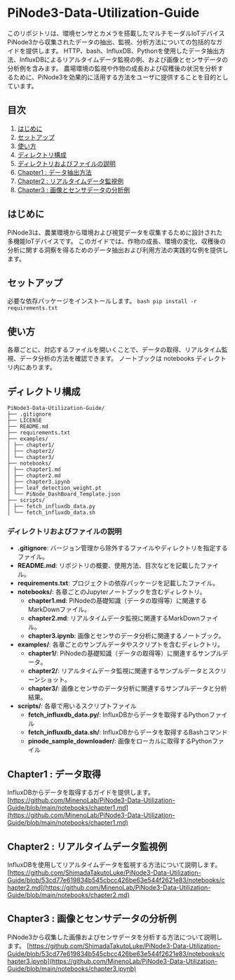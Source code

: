 # PiNode3-Data-Utilization-Guide

このリポジトリは、環境センサとカメラを搭載したマルチモーダルIoTデバイスPiNode3から収集されたデータの抽出、監視、分析方法についての包括的なガイドを提供します。
HTTP、bash、InfluxDB、Pythonを使用したデータ抽出方法、InfluxDBによるリアルタイムデータ監視の例、および画像とセンサデータの分析例を含みます。
農場環境の監視や作物の成長および収穫後の状況を分析するために、PiNode3を効果的に活用する方法をユーザに提供することを目的としています。

## 目次

1. [はじめに](#はじめに)
2. [セットアップ](#セットアップ)
3. [使い方](#使い方)
4. [ディレクトリ構成](#ディレクトリ構成)
5. [ディレクトリおよびファイルの説明](#ディレクトリおよびファイルの説明)
6. [Chapter1 : データ抽出方法](#chapter1--データ取得)
7. [Chapter2 : リアルタイムデータ監視例](#chapter2--リアルタイムデータ監視例)
8. [Chapter3 : 画像とセンサデータの分析例](#chapter3--画像とセンサデータの分析例)


## はじめに

PiNode3は、農業環境から環境および視覚データを収集するために設計された多機能IoTデバイスです。
このガイドでは、作物の成長、環境の変化、収穫後の分析に関する洞察を得るためのデータ抽出および利用方法の実践的な例を提供します。

## セットアップ

必要な依存パッケージをインストールします。
    ```bash
    pip install -r requirements.txt
    ```


## 使い方
各章ごとに、対応するファイルを開いくことで、データの取得、リアルタイム監視、データ分析の方法を確認できます。
ノートブックは notebooks ディレクトリ内にあります。


## ディレクトリ構成

```
PiNode3-Data-Utilization-Guide/
├── .gitignore
├── LICENSE
├── README.md
├── requirements.txt
├── examples/
│ ├── chapter1/
│ ├── chapter2/
│ └── chapter3/
├── notebooks/
│ ├── chapter1.md
│ ├── chapter2.md
│ ├── chapter3.ipynb
│ ├── leaf_detection_weight.pt
│ └── PiNode_DashBoard_Template.json
├── scripts/
│ ├── fetch_influxdb_data.py
│ └── fetch_influxdb_data.sh
```


### ディレクトリおよびファイルの説明

- **.gitignore**: バージョン管理から除外するファイルやディレクトリを指定するファイル。
- **README.md**: リポジトリの概要、使用方法、目次などを記載したファイル。
- **requirements.txt**: プロジェクトの依存パッケージを記載したファイル。
- **notebooks/**: 各章ごとのJupyterノートブックを含むディレクトリ。
  - **chapter1.md**: PiNodeの基礎知識（データの取得等）に関連するMarkDownファイル。
  - **chapter2.md**: リアルタイムデータ監視に関連するMarkDownファイル。
  - **chapter3.ipynb**: 画像とセンサのデータ分析に関連するノートブック。
- **examples/**: 各章ごとのサンプルデータやスクリプトを含むディレクトリ。
  - **chapter1/**: PiNodeの基礎知識（データの取得等）に関連するサンプルデータ。
  - **chapter2/**: リアルタイムデータ監視に関連するサンプルデータとスクリーンショット。
  - **chapter3/**: 画像とセンサのデータ分析に関連するサンプルデータと分析結果。
- **scripts/**: 各章で用いるスクリプトファイル
  - **fetch_influxdb_data.py/**: InfluxDBからデータを取得するPythonファイル
  - **fetch_influxdb_data.sh/**: InfluxDBからデータを取得するBashコマンド
  - **pinode_sample_downloader/**: 画像をローカルに取得するPythonファイル

## Chapter1 : データ取得

InfluxDBからデータを取得するガイドを提供します。
[https://github.com/MinenoLab/PiNode3-Data-Utilization-Guide/blob/main/notebooks/chapter1.md](https://github.com/MinenoLab/PiNode3-Data-Utilization-Guide/blob/main/notebooks/chapter1.md)

## Chapter2 : リアルタイムデータ監視例

InfluxDBを使用してリアルタイムデータを監視する方法について説明します。
[https://github.com/ShimadaTakutoLuke/PiNode3-Data-Utilization-Guide/blob/53cd77e619834b545cbcc426be63e544f2621e83/notebooks/chapter2.md](https://github.com/MinenoLab/PiNode3-Data-Utilization-Guide/blob/main/notebooks/chapter2.md)

## Chapter3 : 画像とセンサデータの分析例

PiNode3から収集した画像およびセンサデータを分析する方法について説明します。
[https://github.com/ShimadaTakutoLuke/PiNode3-Data-Utilization-Guide/blob/53cd77e619834b545cbcc426be63e544f2621e83/notebooks/chapter3.ipynb](https://github.com/MinenoLab/PiNode3-Data-Utilization-Guide/blob/main/notebooks/chapter3.ipynb)
